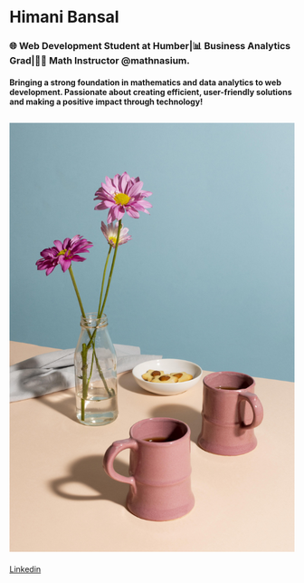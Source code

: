 ![]()

# Himani Bansal

### 🌐 Web Development Student at Humber|📊 Business Analytics Grad|🧑‍🏫 Math Instructor @mathnasium. 

#### Bringing a strong foundation in mathematics and data analytics to web development. Passionate about creating efficient, user-friendly solutions and making a positive impact through technology!

## [![image](arrangement-delicious-healthy-food.jpg)](himanibansal1691998@gmail.com)  


[Linkedin](https://www.linkedin.com/in/himani-bansal-8bb2532a4/)


